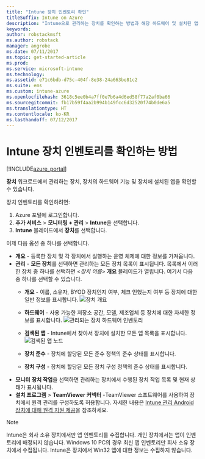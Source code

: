 ```yaml
---
title: "Intune 장치 인벤토리 확인"
titleSuffix: Intune on Azure
description: "Intune으로 관리하는 장치를 확인하는 방법과 해당 하드웨어 및 설치된 앱을 파악하는 방법을 알아봅니다.\""
keywords: 
author: robstackmsft
ms.author: robstack
manager: angrobe
ms.date: 07/11/2017
ms.topic: get-started-article
ms.prod: 
ms.service: microsoft-intune
ms.technology: 
ms.assetid: e71c6bdb-d75c-404f-8e38-24a663be81c2
ms.suite: ems
ms.custom: intune-azure
ms.openlocfilehash: 3618c5ee0b4a7ff0e7b6a4d6ed58f77a2af0ba66
ms.sourcegitcommit: fb17b59f4aa2b994b149fcc6d32520f74b0de6a5
ms.translationtype: HT
ms.contentlocale: ko-KR
ms.lasthandoff: 07/12/2017
---
```

# <a name="how-to-view-intune-device-inventory"></a>Intune 장치 인벤토리를 확인하는 방법


[!INCLUDE[azure_portal](./includes/azure_portal.md)]

**장치** 워크로드에서 관리하는 장치, 장치의 하드웨어 기능 및 장치에 설치된 앱을 확인할 수 있습니다. 

장치 인벤토리를 확인하려면:

1. Azure 포털에 로그인합니다.
2. **추가 서비스** > **모니터링 + 관리** > **Intune**을 선택합니다.
3. **Intune** 블레이드에서 **장치**를 선택합니다.

이제 다음 옵션 중 하나를 선택합니다.

- **개요** - 등록한 장치 및 각 장치에서 실행하는 운영 체제에 대한 정보를 가져옵니다.
- **관리** - **모든 장치**를 선택하면 관리하는 모든 장치 목록이 표시됩니다.
    목록에서 이러한 장치 중 하나를 선택하면 <*장치 이름*> **개요** 블레이드가 열립니다. 여기서 다음 중 하나를 선택할 수 있습니다.
    - **개요** - 이름, 소유자, BYOD 장치인지 여부, 체크 인했는지 여부 등 장치에 대한 일반 정보를 표시합니다.
    ![장치 개요](./media/device-overview.png)
    - **하드웨어** - 사용 가능한 저장소 공간, 모델, 제조업체 등 장치에 대한 자세한 정보를 표시합니다.
    ![관리되는 장치 하드웨어 인벤토리](./media/hardware-inventory.png)
    - **검색된 앱** - Intune에서 찾아서 장치에 설치한 모든 앱 목록을 표시합니다.
    ![검색된 앱 노드](./media/detected-applications.png)
    


    - **장치 준수** - 장치에 할당된 모든 준수 정책의 준수 상태를 표시합니다.
    - **장치 구성** - 장치에 할당된 모든 장치 구성 정책의 준수 상태를 표시합니다.
- **모니터** **장치 작업**을 선택하면 관리하는 장치에서 수행된 장치 작업 목록 및 현재 상태가 표시됩니다.
- **설치 프로그램** > **TeamViewer 커넥터** -TeamViewer 소프트웨어를 사용하여 장치에서 원격 관리를 구성하도록 허용합니다. 자세한 내용은 [Intune 관리 Android 장치에 대해 원격 지원 제공](/intune/device-profile-android-teamviewer)을 참조하세요.

>[!NOTE]
> Intune은 회사 소유 장치에서만 앱 인벤토리를 수집합니다. 개인 장치에서는 앱이 인벤토리에 배정되지 않습니다. Windows 10 PC의 경우 최신 앱 인벤토리만 회사 소유 장치에서 수집됩니다. Intune은 장치에서 Win32 앱에 대한 정보는 수집하지 않습니다.
